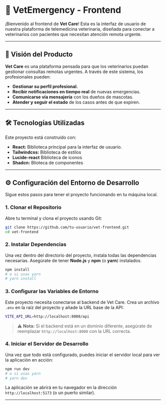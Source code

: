 # 🚀  VetEmergency - Frontend

¡Bienvenido al frontend de **Vet Care**\! Esta es la interfaz de usuario de nuestra plataforma de telemedicina veterinaria, diseñada para conectar a veterinarios con pacientes que necesitan atención remota urgente.

-----

## 🎯 Visión del Producto

**Vet Care** es una plataforma pensada para que los veterinarios puedan gestionar consultas remotas urgentes. A través de este sistema, los profesionales pueden:

  * **Gestionar su perfil profesional.**
  * **Recibir notificaciones en tiempo real** de nuevas emergencias.
  * **Comunicarse vía mensajería** con los dueños de mascotas.
  * **Atender y seguir el estado** de los casos antes de que expiren.

-----

## 🛠️ Tecnologías Utilizadas

Este proyecto está construido con:

  * **React:** Biblioteca principal para la interfaz de usuario.
  * **Tailwindcss:** Biblioteca de estilos 
  * **Lucide-react** Biblioteca de iconos
  * **Shadcn:** Blioteca de componentes

-----

## ⚙️ Configuración del Entorno de Desarrollo

Sigue estos pasos para tener el proyecto funcionando en tu máquina local.

### 1\. Clonar el Repositorio

Abre tu terminal y clona el proyecto usando Git:

```bash
git clone https://github.com/tu-usuario/vet-frontend.git
cd vet-frontend
```

### 2\. Instalar Dependencias

Una vez dentro del directorio del proyecto, instala todas las dependencias necesarias. Asegúrate de tener **Node.js** y **npm** (o **yarn**) instalados.

```bash
npm install
# o si usas yarn
# yarn install
```

### 3\. Configurar las Variables de Entorno

Este proyecto necesita conectarse al backend de Vet Care. Crea un archivo `.env` en la raíz del proyecto y añade la URL base de la API:

```bash
VITE_API_URL=http://localhost:8000/api
```

> ⚠️ **Nota:** Si el backend está en un dominio diferente, asegúrate de reemplazar `http://localhost:8000` con la URL correcta.

### 4\. Iniciar el Servidor de Desarrollo

Una vez que todo está configurado, puedes iniciar el servidor local para ver la aplicación en acción:

```bash
npm run dev
# o si usas yarn
# yarn dev
```

La aplicación se abrirá en tu navegador en la dirección `http://localhost:5173` (o un puerto similar).

-----
